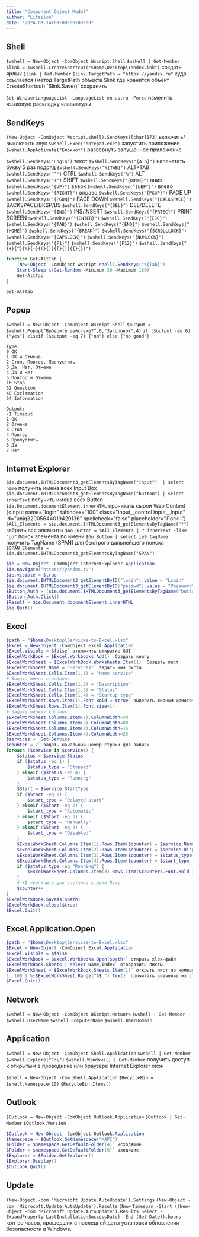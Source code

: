 ```yaml
---
title: "Component Object Model"
author: "Lifailon"
date: "2024-03-14T03:00:00+03:00"
---
```


## Shell

`$wshell = New-Object -ComObject Wscript.Shell` 
`$wshell | Get-Member` 
`$link = $wshell.CreateShortcut("$Home\Desktop\Yandex.lnk")` создать ярлык 
`$link | Get-Member` 
`$link.TargetPath = "https://yandex.ru"` куда ссылается (метод TargetPath объекта $link где хранится объект CreateShortcut) 
`$link.Save()` сохранить

`Set-WinUserLanguageList -LanguageList en-us,ru -Force` изменить языковую раскладку клавиатуры

## SendKeys

`(New-Object -ComObject Wscript.shell).SendKeys([char]173)` включить/выключить звук 
`$wshell.Exec("notepad.exe")` запустить приложение 
`$wshell.AppActivate("Блокнот")` развернуть запущенное приложение

`$wshell.SendKeys("Login")` текст 
`$wshell.SendKeys("{A 5}")` напечатать букву 5 раз подряд 
`$wshell.SendKeys("%{TAB}")` ALT+TAB 
`$wshell.SendKeys("^")` CTRL 
`$wshell.SendKeys("%")` ALT 
`$wshell.SendKeys("+")` SHIFT 
`$wshell.SendKeys("{DOWN}")` вниз 
`$wshell.SendKeys("{UP}")` вверх 
`$wshell.SendKeys("{LEFT}")` влево 
`$wshell.SendKeys("{RIGHT}")` вправо 
`$wshell.SendKeys("{PGUP}")` PAGE UP 
`$wshell.SendKeys("{PGDN}")` PAGE DOWN 
`$wshell.SendKeys("{BACKSPACE}")` BACKSPACE/BKSP/BS 
`$wshell.SendKeys("{DEL}")` DEL/DELETE 
`$wshell.SendKeys("{INS}")` INS/INSERT 
`$wshell.SendKeys("{PRTSC}")` PRINT SCREEN 
`$wshell.SendKeys("{ENTER}")` 
`$wshell.SendKeys("{ESC}")` 
`$wshell.SendKeys("{TAB}")` 
`$wshell.SendKeys("{END}")` 
`$wshell.SendKeys("{HOME}")` 
`$wshell.SendKeys("{BREAK}")` 
`$wshell.SendKeys("{SCROLLLOCK}")` 
`$wshell.SendKeys("{CAPSLOCK}")` 
`$wshell.SendKeys("{NUMLOCK}")` 
`$wshell.SendKeys("{F1}")` 
`$wshell.SendKeys("{F12}")` 
`$wshell.SendKeys("{+}{^}{%}{~}{(}{)}{[}{]}{{}{}}")`
```PowerShell
function Get-AltTab {
    (New-Object -ComObject wscript.shell).SendKeys("%{Tab}")
    Start-Sleep $(Get-Random -Minimum 30 -Maximum 180)
    Get-AltTab
}
```
`Get-AltTab`

## Popup

`$wshell = New-Object -ComObject Wscript.Shell` 
`$output = $wshell.Popup("Выберите действие?",0,"Заголовок",4)` 
`if ($output -eq 6) {"yes"} elseif ($output -eq 7) {"no"} else {"no good"}`
```
Type:
0 ОК
1 ОК и Отмена
2 Стоп, Повтор, Пропустить
3 Да, Нет, Отмена
4 Да и Нет
5 Повтор и Отмена
16 Stop
32 Question
48 Exclamation
64 Information

Output:
-1 Timeout
1 ОК
2 Отмена
3 Стоп
4 Повтор
5 Пропустить
6 Да
7 Нет
```

## Internet Explorer

`$ie.document.IHTMLDocument3_getElementsByTagName("input")  | select name` получить имена всех Input Box 
`$ie.document.IHTMLDocument3_getElementsByTagName("button") | select innerText` получить имена всех Button 
`$ie.Document.documentElement.innerHTML` прочитать сырой Web Content (<input name="login" tabindex="100" class="input__control input__input" id="uniq32005644019429136" spellcheck="false" placeholder="Логин") 
`$All_Elements = $ie.document.IHTMLDocument3_getElementsByTagName("*")` забрать все элементы 
`$Go_Button = $All_Elements | ? innerText -like "go"` поиск элемента по имени 
`$Go_Button | select ie9_tagName` получить TagName (SPAN) для быстрого дальнейшего поиска 
`$SPAN_Elements = $ie.document.IHTMLDocument3_getElementsByTagName("SPAN")`
```PowerShell
$ie = New-Object -ComObject InternetExplorer.Application
$ie.navigate("https://yandex.ru")
$ie.visible = $true
$ie.document.IHTMLDocument3_getElementByID("login").value = "Login"
$ie.document.IHTMLDocument3_getElementByID("passwd").value = "Password"
$Button_Auth = ($ie.document.IHTMLDocument3_getElementsByTagName("button")) | ? innerText -match "Войти"
$Button_Auth.Click()
$Result = $ie.Document.documentElement.innerHTML
$ie.Quit()
```

## Excel
```PowerShell
$path = "$home\Desktop\Services-to-Excel.xlsx"
$Excel = New-Object -ComObject Excel.Application
$Excel.Visible = $false` отключить открытие GUI
$ExcelWorkBook = $Excel.Workbooks.Add()` Создать книгу
$ExcelWorkSheet = $ExcelWorkBook.Worksheets.Item(1)` Создать лист
$ExcelWorkSheet.Name = "Services"` задать имя листа
$ExcelWorkSheet.Cells.Item(1,1) = "Name service"
# Задать имена столбцов:
$ExcelWorkSheet.Cells.Item(1,2) = "Description"
$ExcelWorkSheet.Cells.Item(1,3) = "Status"
$ExcelWorkSheet.Cells.Item(1,4) = "Startup type"
$ExcelWorkSheet.Rows.Item(1).Font.Bold = $true` выделить жирным шрифтом
$ExcelWorkSheet.Rows.Item(1).Font.size=14
# Задать ширину колонок:
$ExcelWorkSheet.Columns.Item(1).ColumnWidth=30
$ExcelWorkSheet.Columns.Item(2).ColumnWidth=80
$ExcelWorkSheet.Columns.Item(3).ColumnWidth=15
$ExcelWorkSheet.Columns.Item(4).ColumnWidth=25
$services =  Get-Service
$counter = 2` задать начальный номер строки для записи
foreach ($service in $services) {
    $status = $service.Status
    if ($status -eq 1) {
        $status_type = "Stopped"
    } elseif ($status -eq 4) {
        $status_type = "Running"
    }
    $Start = $service.StartType
    if ($Start -eq 1) {
        $start_type = "Delayed start"
    } elseif ($Start -eq 2) {
        $start_type = "Automatic"
    } elseif ($Start -eq 3) {
        $start_type = "Manually"
    } elseif ($Start -eq 4) {
        $start_type = "Disabled"
    }
    $ExcelWorkSheet.Columns.Item(1).Rows.Item($counter) = $service.Name
    $ExcelWorkSheet.Columns.Item(2).Rows.Item($counter) = $service.DisplayName
    $ExcelWorkSheet.Columns.Item(3).Rows.Item($counter) = $status_type
    $ExcelWorkSheet.Columns.Item(4).Rows.Item($counter) = $start_type
    if ($status_type -eq "Running") {
        $ExcelWorkSheet.Columns.Item(3).Rows.Item($counter).Font.Bold = $true
    }
    # +1 увеличить для счетчика строки Rows
    $counter++
}
$ExcelWorkBook.SaveAs($path)
$ExcelWorkBook.close($true)
$Excel.Quit()
```

## Excel.Application.Open
```PowerShell
$path = "$home\Desktop\Services-to-Excel.xlsx"
$Excel = New-Object -ComObject Excel.Application
$Excel.Visible = $false
$ExcelWorkBook = $excel.Workbooks.Open($path)` открыть xlsx-файл
$ExcelWorkBook.Sheets | select Name,Index` отобразить листы
$ExcelWorkSheet = $ExcelWorkBook.Sheets.Item(1)` открыть лист по номеру Index
1..100 | %{$ExcelWorkSheet.Range("A$_").Text}` прочитать значение из столбца А строки c 1 по 100
$Excel.Quit()
```

## Network

`$wshell = New-Object -ComObject WScript.Network` 
`$wshell | Get-Member` 
`$wshell.UserName` 
`$wshell.ComputerName` 
`$wshell.UserDomain`

## Application

`$wshell = New-Object -ComObject Shell.Application` 
`$wshell | Get-Member` 
`$wshell.Explore("C:\")` 
`$wshell.Windows() | Get-Member` получить доступ к открытым в проводнике или браузере Internet Explorer окон

`$shell = New-Object -Com Shell.Application` 
`$RecycleBin = $shell.Namespace(10)` 
`$RecycleBin.Items()`

## Outlook

`$Outlook = New-Object -ComObject Outlook.Application` 
`$Outlook | Get-Member` 
`$Outlook.Version`
```PowerShell
$Outlook = New-Object -ComObject Outlook.Application
$Namespace = $Outlook.GetNamespace("MAPI")
$Folder = $namespace.GetDefaultFolder(4)` исходящие
$Folder = $namespace.GetDefaultFolder(6)` входящие
$Explorer = $Folder.GetExplorer()
$Explorer.Display()	
$Outlook.Quit()
```

## Update

`(New-Object -com 'Microsoft.Update.AutoUpdate').Settings` 
`(New-Object -com 'Microsoft.Update.AutoUpdate').Results` 
`(New-Timespan -Start ((New-Object -com 'Microsoft.Update.AutoUpdate').Results|Select -ExpandProperty LastInstallationSuccessDate) -End (Get-Date)).hours` кол-во часов, прошедших с последней даты установки обновления безопасности в Windows.
